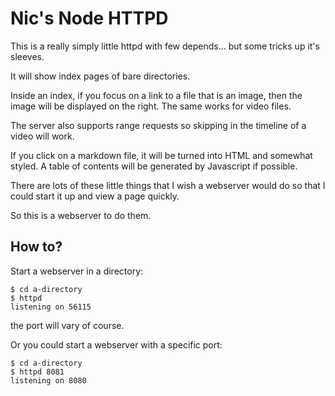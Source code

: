 # Nic's Node HTTPD

This is a really simply little httpd with few depends... but some
tricks up it's sleeves.

It will show index pages of bare directories.

Inside an index, if you focus on a link to a file that is an image,
then the image will be displayed on the right. The same works for
video files.

The server also supports range requests so skipping in the timeline of
a video will work.

If you click on a markdown file, it will be turned into HTML and
somewhat styled. A table of contents will be generated by Javascript
if possible.

There are lots of these little things that I wish a webserver would do
so that I could start it up and view a page quickly.

So this is a webserver to do them.


## How to?

Start a webserver in a directory:

```
$ cd a-directory
$ httpd
listening on 56115
```

the port will vary of course.

Or you could start a webserver with a specific port:

```
$ cd a-directory
$ httpd 8081
listening on 8080
```
